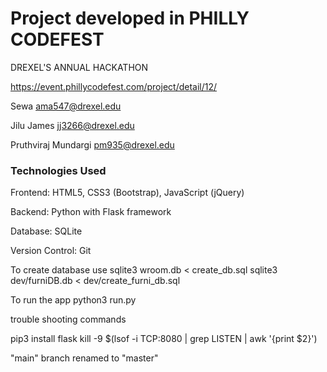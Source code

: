 # Project developed in PHILLY CODEFEST
DREXEL'S ANNUAL HACKATHON

https://event.phillycodefest.com/project/detail/12/



Sewa ama547@drexel.edu

Jilu James jj3266@drexel.edu

Pruthviraj Mundargi pm935@drexel.edu



### Technologies Used

Frontend: HTML5, CSS3 (Bootstrap), JavaScript (jQuery)

Backend: Python with Flask framework

Database: SQLite

Version Control: Git


To create database use 
sqlite3 wroom.db < create_db.sql
sqlite3 dev/furniDB.db < dev/create_furni_db.sql

To run the app
python3 run.py




trouble shooting commands

pip3 install flask
kill -9 $(lsof -i TCP:8080 | grep LISTEN | awk '{print $2}')




"main" branch renamed to "master"
